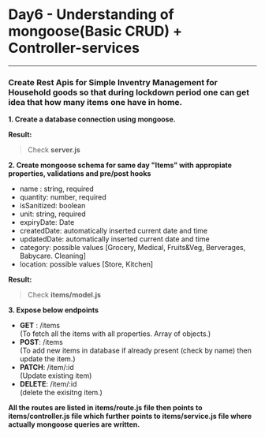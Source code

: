 # Day6 - Understanding of mongoose(Basic CRUD) + Controller-services  
---

### Create Rest Apis for Simple Inventry Management for Household goods so that during lockdown period one can get idea that how many items one have in home.


**1. Create a database connection using mongoose.**  

**Result:**  
> Check **server.js**

**2. Create mongoose schema for same day "Items" with appropiate properties, validations and pre/post hooks**  
* name : string, required  
* quantity: number, required  
* isSanitized: boolean  
* unit: string, required  
* expiryDate: Date  
* createdDate: automatically inserted current date and time  
* updatedDate: automatically inserted current date and time  
* category: possible values [Grocery, Medical, Fruits&Veg, Berverages, Babycare. Cleaning]  
* location: possible values [Store, Kitchen]  

**Result:**  
> Check **items/model.js** 

**3. Expose below endpoints**  
* **GET** : /items  
(To fetch all the items with all properties. Array of objects.)    
* **POST**: /items  
(To add new items in database if already present (check by name) then update the item.) 
* **PATCH**: /item/:id  
(Update existing item)
* **DELETE**: /item/:id  
(delete the exisitng item.)

**All the routes are listed in items/route.js file then points to items/controller.js file which  further points to items/service.js file where actually mongoose queries are written.**